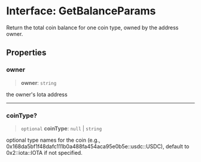 # Interface: GetBalanceParams

Return the total coin balance for one coin type, owned by the address owner.

## Properties

### owner

> **owner**: `string`

the owner's Iota address

***

### coinType?

> `optional` **coinType**: `null` \| `string`

optional type names for the coin (e.g., 0x168da5bf1f48dafc111b0a488fa454aca95e0b5e::usdc::USDC),
default to 0x2::iota::IOTA if not specified.
